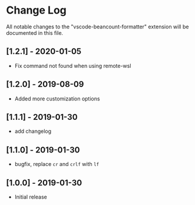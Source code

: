 # Change Log
All notable changes to the "vscode-beancount-formatter" extension will be documented in this file.

## [1.2.1] - 2020-01-05
- Fix command not found when using remote-wsl

## [1.2.0] - 2019-08-09
- Added more customization options

## [1.1.1] - 2019-01-30
- add changelog

## [1.1.0] - 2019-01-30
- bugfix, replace `cr` and `crlf` with `lf`

## [1.0.0] - 2019-01-30
- Initial release